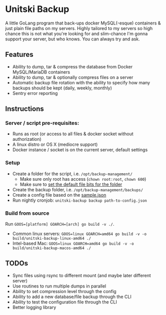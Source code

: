 # Unitski Backup

A little GoLang program that back-ups docker MySQL(-esque) containers & just plain file paths on my servers. Highly
tailored to my servers so high chance this is not what you're looking for and slim-chance I'm gonna support your server,
but who knows. You can always try and ask.

## Features

- Ability to dump, tar & compress the database from Docker MySQL/MariaDB containers
- Ability to dump, tar & optionally compress files on a server
- Automatic backup file rotation with the ability to specify how many backups should be kept (daily, weekly, monthly)
- Sentry error reporting

## Instructions

### Server / script pre-requisites:

- Runs as root (or access to all files & docker socket without authorization)
- A linux distro or OS X (mediocre support)
- Docker instance / socket is on the current server, default settings

### Setup

- Create a folder for the script, i.e. `/opt/backup-management/`
    - Make sure only root has access (`chown root:root`, `chown 600`)
    - Make sure
      to [set the default file bits for the folder](https://unix.stackexchange.com/questions/1314/how-to-set-default-file-permissions-for-all-folders-files-in-a-directory)
- Create the backup folder, i.e. `/opt/backup-management/backups/`
- Create a config file based on the [sample.json](sample.json)
- Run nightly cronjob: `unitski-backup backup path-to-config.json`

### Build from source

Run `GOOS=[platform] GOARCH=[arch] go build -v ./`.

- Common linux servers: `GOOS=linux GOARCH=amd64 go build -v -o build/unitski-backup-linux-amd64 ./`
- Intel-based Mac: `GOOS=linux GOARCH=amd64 go build -v -o build/unitski-backup-macos-amd64 ./`

## TODOs

- Sync files using rsync to different mount (and maybe later different server)
- Use routines to run multiple dumps in parallel
- Ability to set compression level through the config
- Ability to add a new database/file backup through the CLI
- Ability to test the configuration file through the CLI
- Better logging library 